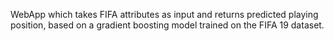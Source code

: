 WebApp which takes FIFA attributes as input and returns predicted playing position, based on a gradient boosting model trained on the FIFA 19 dataset.
